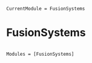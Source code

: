 ```@meta
CurrentModule = FusionSystems
```

# FusionSystems

```@index
```

```@autodocs
Modules = [FusionSystems]
```
